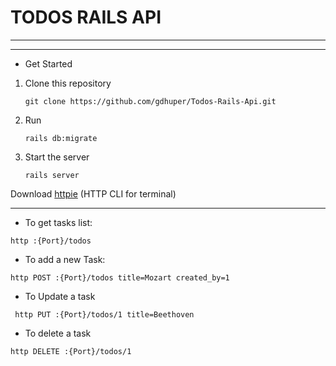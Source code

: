 # TODOS RAILS API

---
---
* Get Started
1. Clone this repository
 	```
 	git clone https://github.com/gdhuper/Todos-Rails-Api.git
	```
2. Run 

	```
	rails db:migrate
	```
3. Start the server 
	```
	rails server
	```

Download [httpie](https://httpie.org/) (HTTP CLI for terminal)

---

* To get tasks list:
```
http :{Port}/todos
```
* To add a new Task:
```
http POST :{Port}/todos title=Mozart created_by=1
```
* To Update a task

```
 http PUT :{Port}/todos/1 title=Beethoven
```
* To delete a task
```
http DELETE :{Port}/todos/1
```